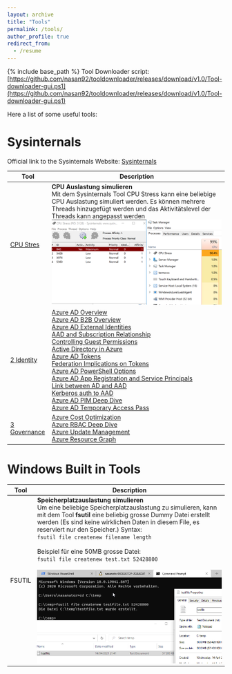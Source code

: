 ```yaml
---
layout: archive
title: "Tools"
permalink: /tools/
author_profile: true
redirect_from:
  - /resume
---
```


{% include base_path %}
Tool Downloader script: [https://github.com/nasan92/tooldownloader/releases/download/v1.0/Tool-downloader-gui.ps1](https://github.com/nasan92/tooldownloader/releases/download/v1.0/Tool-downloader-gui.ps1)

Here a list of some useful tools:

Sysinternals
======

Official link to the Sysinternals Website: [Sysinternals](https://docs.microsoft.com/en-us/sysinternals/)

| Tool | Description |
|--|--|
| [CPU Stres](https://docs.microsoft.com/en-us/sysinternals/downloads/cpustres) |  **CPU Auslastung simulieren**  <br> Mit dem Sysinternals Tool CPU Stress kann eine beliebige CPU Auslastung simuliert werden. Es können mehrere Threads hinzugefügt werden und das Aktivitätslevel der Threads kann angepasst werden ![Editing a markdown file for a talk](/images/cpustres.png ) |
| [2 Identity](https://youtu.be/Jd3IzN9x2as) | [Azure AD Overview](https://youtu.be/EUVKEhiHYG0) <br> [Azure AD B2B Overview](https://youtu.be/iUGezQj4BpY) <br> [Azure AD External Identities](https://youtu.be/9P10hgPDRZg) <br> [AAD and Subscription Relationship](https://youtu.be/sXurr46f3HA) <br> [Controlling Guest Permissions](https://youtu.be/ON0QQKkGGTo) <br> [Active Directory in Azure](https://youtu.be/_BRghaMbys8)<br> [Azure AD Tokens](https://youtu.be/R5pXessyfIk) <br> [Federation Implications on Tokens](https://youtu.be/zn-9tCfOFsE) <br> [Azure AD PowerShell Options](https://youtu.be/XCNGk_zHqvE) <br> [Azure AD App Registration and Service Principals](https://youtu.be/WVNvoiA_ktw) <br> [Link between AD and AAD](https://youtu.be/Ziw9MClUfkc) <br> [Kerberos auth to AAD](https://youtu.be/BTxaafN9I6o) <br> [Azure AD PIM Deep Dive](https://youtu.be/gccgIkR8_a0) <br> [Azure AD Temporary Access Pass](https://youtu.be/E3WQghd5AXc)|
| [3 Governance](https://youtu.be/cIh_Nfl67T0) | [Azure Cost Optimization](https://youtu.be/RjuTQvGm1zQ) <br> [Azure RBAC Deep Dive](https://youtu.be/qFoHDTxkQII) <br> [Azure Update Management](https://youtu.be/8HPUKgKYNeY) <br> [Azure Resource Graph](https://youtu.be/gkOh4MjhxIs)|

Windows Built in Tools
======

| Tool | Description |
|--|--|
| FSUTIL | **Speicherplatzauslastung simulieren** <br> Um eine beliebige Speicherplatzauslastung zu simulieren, kann mit dem Tool **fsutil** eine beliebig grosse Dummy Datei erstellt werden (Es sind keine wirklichen Daten in diesem File, es reserviert nur den Speicher.) Syntax: <br> ``fsutil file createnew filename length ``<br> <br> Beispiel für eine 50MB grosse Datei: <br> ``fsutil file createnew test.txt 52428800 ``<br><br>![Editing a markdown file for a talk](/images/fsutil.png ) |


